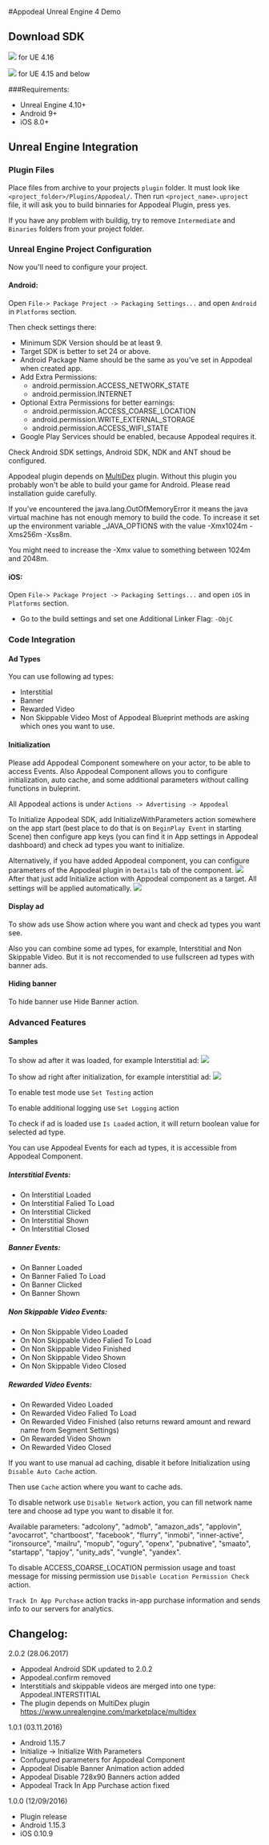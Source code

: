 #Appodeal Unreal Engine 4 Demo

## Download SDK

[![](https://img.shields.io/badge/download-link-green.svg)](https://www.dropbox.com/s/d909mtodbt90epr/Appodeal-Android-UE4-IRVB-nodex-280617-2.0.2-U4.16.zip?dl=1) for UE 4.16

[![](https://img.shields.io/badge/download-link-green.svg)](https://www.dropbox.com/s/sdibb3huz0k1nvo/Appodeal-Android-UE4-IRVB-nodex-280617-2.0.2-U4.15.zip?dl=1) for UE 4.15 and below

###Requirements:

+ Unreal Engine 4.10+
+ Android 9+
+ iOS 8.0+

## Unreal Engine Integration

### Plugin Files

Place files from archive to your projects `plugin` folder. It must look like `<project_folder>/Plugins/Appodeal/`.
Then run `<project_name>.uproject` file, it will ask you to build binnaries for Appodeal Plugin, press yes.

If you have any problem with buildig, try to remove `Intermediate` and `Binaries` folders from your project folder.

### Unreal Engine Project Configuration

Now you'll need to configure your project. 

#### Android: 

Open `File-> Package Project -> Packaging Settings...` and open `Android` in `Platforms` section.

Then check settings there:

+ Minimum SDK Version should be at least 9. 
+ Target SDK is better to set 24 or above.
+ Android Package Name should be the same as you've set in Appodeal when created app.
+ Add Extra Permissions: 
    + android.permission.ACCESS_NETWORK_STATE
    + android.permission.INTERNET
+ Optional Extra Permissions for better earnings:
    + android.permission.ACCESS_COARSE_LOCATION
    + android.permission.WRITE_EXTERNAL_STORAGE
    + android.permission.ACCESS_WIFI_STATE
+ Google Play Services should be enabled, because Appodeal requires it.

Check Android SDK settings, Android SDK, NDK and ANT shoud be configured.

Appodeal plugin depends on [MultiDex](https://www.unrealengine.com/marketplace/multidex) plugin. Without this plugin you probably won't be able to build your game for Android. Please read installation guide carefully.

If you’ve encountered the java.lang.OutOfMemoryError it means the java virtual machine has not enough memory to build the code. To increase it set up the environment variable _JAVA_OPTIONS with the value -Xmx1024m -Xms256m -Xss8m.

You might need to increase the -Xmx value to something between 1024m and 2048m.

#### iOS:

Open `File-> Package Project -> Packaging Settings...` and open `iOS` in `Platforms` section.

+ Go to the build settings and set one Additional Linker Flag: `-ObjC`

### Code Integration

#### Ad Types

You can use following ad types:
+ Interstitial
+ Banner
+ Rewarded Video
+ Non Skippable Video
Most of Appodeal Blueprint methods are asking which ones you want to use.

#### Initialization

Please add Appodeal Component somewhere on your actor, to be able to access Events. Also Appodeal Component allows you to configure initialization, auto cache, and some additional parameters without calling functions in buleprint.

All Appodeal actions is under `Actions -> Advertising -> Appodeal`

To Initialize Appodeal SDK, add InitializeWithParameters action somewhere on the app start (best place to do that is on `BeginPlay Event` in starting Scene) then configure app keys (you can find it in App settings in Appodeal dashboard) and check ad types you want to initialize.

Alternatively, if you have added Appodeal component, you can configure parameters of the Appodeal plugin in `Details` tab of the component. 
[![](https://www.dropbox.com/s/p61he1n63umywf0/ue4_component_settings.png?raw=1)]()
After that just add Initialize action with Appodeal component as a target. All settings will be applied automatically.
[![](https://www.dropbox.com/s/ayw70z9v4et0abv/ue4_initialize.png?raw=1)]()

#### Display ad

To show ads use Show action where you want and check ad types you want see.

Also you can combine some ad types, for example, Interstitial and Non Skippable Video. But it is not reccomended to use fullscreen ad types with banner ads.

#### Hiding banner

To hide banner use Hide Banner action.

### Advanced Features

#### Samples

To show ad after it was loaded, for example Interstitial ad:
[![](https://www.dropbox.com/s/g3zb1b4tsuknn0h/ue4_show_after_loaded.png?raw=1)]()

To show ad right after initialization, for example interstitial ad:
[![](https://www.dropbox.com/s/3ql5or9p4fu6hlm/ue4_show_after_start.png?raw=1)]()


To enable test mode use `Set Testing` action


To enable additional logging use `Set Logging` action


To check if ad is loaded use `Is Loaded` action, it will return boolean value for selected ad type.


You can use Appodeal Events for each ad types, it is accessible from Appodeal Component.

##### Interstitial Events:
+ On Interstitial Loaded
+ On Interstitial Falied To Load
+ On Interstitial Clicked
+ On Interstitial Shown
+ On Interstitial Closed

##### Banner Events:
+ On Banner Loaded
+ On Banner Falied To Load
+ On Banner Clicked
+ On Banner Shown

##### Non Skippable Video Events:
+ On Non Skippable Video Loaded
+ On Non Skippable Video Falied To Load
+ On Non Skippable Video Finished
+ On Non Skippable Video Shown
+ On Non Skippable Video Closed

##### Rewarded Video Events:
+ On Rewarded Video Loaded
+ On Rewarded Video Falied To Load
+ On Rewarded Video Finished (also returns reward amount and reward name from Segment Settings)
+ On Rewarded Video Shown
+ On Rewarded Video Closed


If you want to use manual ad caching, disable it before Initialization using `Disable Auto Cache` action.


Then use `Cache` action where you want to cache ads.


To disable network use `Disable Network` action, you can fill network name tere and choose ad type you want to disable it for. 

Available parameters: "adcolony", "admob", "amazon_ads", "applovin", "avocarrot", "chartboost", "facebook", "flurry", "inmobi", "inner-active", "ironsource", "mailru", "mopub", "ogury", "openx", "pubnative", "smaato", "startapp", "tapjoy", "unity_ads", "vungle", "yandex".


To disable ACCESS_COARSE_LOCATION permission usage and toast message for missing permission use `Disable Location Permission Check` action.


`Track In App Purchase` action tracks in-app purchase information and sends info to our servers for analytics.

## Changelog:

2.0.2 (28.06.2017)
+ Appodeal Android SDK updated to 2.0.2
+ Appodeal.confirm removed
+ Interstitials and skippable videos are merged into one type: Appodeal.INTERSTITIAL
+ The plugin depends on MultiDex plugin https://www.unrealengine.com/marketplace/multidex

1.0.1 (03.11.2016)

+ Android 1.15.7
+ Initialize -> Initialize With Parameters
+ Confugured parameters for Appodeal Component
+ Appodeal Disable Banner Animation action added
+ Appodeal Disable 728x90 Banners action added
+ Appodeal Track In App Purchase action fixed

1.0.0 (12/09/2016)

+ Plugin release
+ Android 1.15.3
+ iOS 0.10.9

